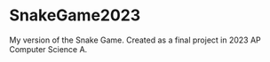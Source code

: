 # SnakeGame2023
My version of the Snake Game. Created as a final project in 2023 AP Computer Science A.
